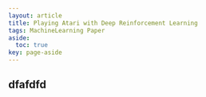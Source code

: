 ```yaml
---
layout: article
title: Playing Atari with Deep Reinforcement Learning
tags: MachineLearning Paper
aside:
  toc: true
key: page-aside
---
```


##  dfafdfd
